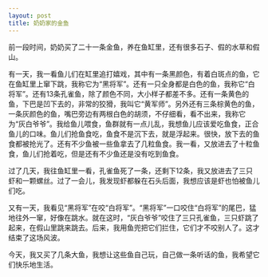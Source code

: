```yaml
---
layout: post
title: 奶奶家的金鱼
---
```



前一段时间，奶奶买了二十一条金鱼，养在鱼缸里，还有很多石子、假的水草和假山。

有一天，我一看鱼儿们在缸里追打嬉戏，其中有一条黑颜色，有着白斑点的鱼，它在鱼缸里上窜下跳，我称它为“黑将军”。还有一只全身都是白色的鱼，我称它“白将军”。还有13条孔雀鱼，除了颜色不同，大小样子都差不多。还有一条黄色的鱼，下巴是凹下去的，非常的狡猾，我叫它“黄军师”。另外还有三条棕黄色的鱼，一条灰颜色的鱼，嘴巴旁边有两根白色的胡须，不仔细看，看不出来，我称它为“灰白爷爷”。我给鱼儿喂食，鱼群就有一点儿乱，我想鱼儿应该爱吃鱼食，正合鱼儿的口味。鱼儿们抢鱼食吃，鱼食不是沉下去，就是浮起来。很快，放下去的鱼食都被抢光了。还有不少鱼被一些鱼拿去了几粒鱼食。我一看，又放进去了十粒鱼食，鱼儿们抢着吃，但是还有不少鱼还是没有吃到鱼食。

过了几天，我往鱼缸里一看，孔雀鱼死了一条，还剩下12条，我又放进去了三只虾和一颗螺丝。过了一会儿，我发现虾都躲在石头后面，我想应该是虾也怕被鱼儿们吃。

又有一天，我看见“黑将军”在咬“白将军”。“黑将军”一口咬住“白将军”的尾巴，猛地往外一窜，好像在跳水。就在这时，“灰白爷爷”咬住了三只孔雀鱼，三只虾跳了起来，在假山里跳来跳去。后来，我用鱼兜把它们拦住，它们才不咬别人了。这才结束了这场风波。

今天，我又买了几条大鱼，我想让这些鱼自己玩，自己做一条听话的鱼，我希望它们快乐地生活。
